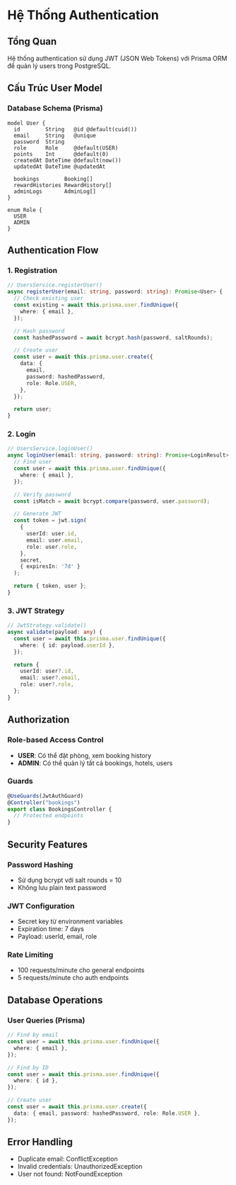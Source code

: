 # Hệ Thống Authentication

## Tổng Quan

Hệ thống authentication sử dụng JWT (JSON Web Tokens) với Prisma ORM để quản lý users trong PostgreSQL.

## Cấu Trúc User Model

### Database Schema (Prisma)

```prisma
model User {
  id        String   @id @default(cuid())
  email     String   @unique
  password  String
  role      Role     @default(USER)
  points    Int      @default(0)
  createdAt DateTime @default(now())
  updatedAt DateTime @updatedAt

  bookings        Booking[]
  rewardHistories RewardHistory[]
  adminLogs       AdminLog[]
}

enum Role {
  USER
  ADMIN
}
```

## Authentication Flow

### 1. Registration

```typescript
// UsersService.registerUser()
async registerUser(email: string, password: string): Promise<User> {
  // Check existing user
  const existing = await this.prisma.user.findUnique({
    where: { email },
  });

  // Hash password
  const hashedPassword = await bcrypt.hash(password, saltRounds);

  // Create user
  const user = await this.prisma.user.create({
    data: {
      email,
      password: hashedPassword,
      role: Role.USER,
    },
  });

  return user;
}
```

### 2. Login

```typescript
// UsersService.loginUser()
async loginUser(email: string, password: string): Promise<LoginResult> {
  // Find user
  const user = await this.prisma.user.findUnique({
    where: { email },
  });

  // Verify password
  const isMatch = await bcrypt.compare(password, user.password);

  // Generate JWT
  const token = jwt.sign(
    {
      userId: user.id,
      email: user.email,
      role: user.role,
    },
    secret,
    { expiresIn: '7d' }
  );

  return { token, user };
}
```

### 3. JWT Strategy

```typescript
// JwtStrategy.validate()
async validate(payload: any) {
  const user = await this.prisma.user.findUnique({
    where: { id: payload.userId },
  });

  return {
    userId: user?.id,
    email: user?.email,
    role: user?.role,
  };
}
```

## Authorization

### Role-based Access Control

- **USER**: Có thể đặt phòng, xem booking history
- **ADMIN**: Có thể quản lý tất cả bookings, hotels, users

### Guards

```typescript
@UseGuards(JwtAuthGuard)
@Controller("bookings")
export class BookingsController {
  // Protected endpoints
}
```

## Security Features

### Password Hashing

- Sử dụng bcrypt với salt rounds = 10
- Không lưu plain text password

### JWT Configuration

- Secret key từ environment variables
- Expiration time: 7 days
- Payload: userId, email, role

### Rate Limiting

- 100 requests/minute cho general endpoints
- 5 requests/minute cho auth endpoints

## Database Operations

### User Queries (Prisma)

```typescript
// Find by email
const user = await this.prisma.user.findUnique({
  where: { email },
});

// Find by ID
const user = await this.prisma.user.findUnique({
  where: { id },
});

// Create user
const user = await this.prisma.user.create({
  data: { email, password: hashedPassword, role: Role.USER },
});
```

## Error Handling

- Duplicate email: ConflictException
- Invalid credentials: UnauthorizedException
- User not found: NotFoundException
